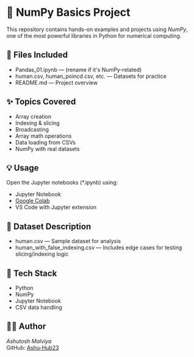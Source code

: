# 🧮 NumPy Basics Project

This repository contains hands-on examples and projects using *NumPy*, one of the most powerful libraries in Python for numerical computing.

## 📘 Files Included

- Pandas_01.ipynb — (rename if it's NumPy-related)
- human.csv, human_poincd.csv, etc. — Datasets for practice
- README.md — Project overview

## ✨ Topics Covered

- Array creation
- Indexing & slicing
- Broadcasting
- Array math operations
- Data loading from CSVs
- NumPy with real datasets

## 💡 Usage

Open the Jupyter notebooks (*.ipynb) using:

- Jupyter Notebook
- [Google Colab](https://colab.research.google.com)
- VS Code with Jupyter extension

## 📁 Dataset Description

- human.csv — Sample dataset for analysis
- human_with_false_indexing.csv — Includes edge cases for testing slicing/indexing logic

## 🔧 Tech Stack

- Python
- NumPy
- Jupyter Notebook
- CSV data handling

## 👨‍💻 Author

*Ashutosh Malviya*  
GitHub: [Ashu-Hub23](https://github.com/Ashu-Hub23)
